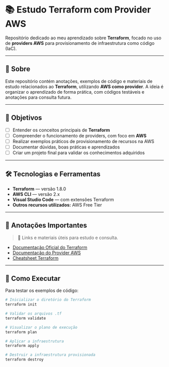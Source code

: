 # 📚 Estudo Terraform com Provider AWS

Repositório dedicado ao meu aprendizado sobre **Terraform**, focado no uso de **providers AWS** para provisionamento de infraestrutura como código (IaC).

---

## 📖 Sobre

Este repositório contém anotações, exemplos de código e materiais de estudo relacionados ao **Terraform**, utilizando **AWS como provider**. A ideia é organizar o aprendizado de forma prática, com códigos testáveis e anotações para consulta futura.

---

## 🎯 Objetivos

- [ ] Entender os conceitos principais de **Terraform**
- [ ] Compreender o funcionamento de providers, com foco em **AWS**
- [ ] Realizar exemplos práticos de provisionamento de recursos na AWS
- [ ] Documentar dúvidas, boas práticas e aprendizados
- [ ] Criar um projeto final para validar os conhecimentos adquiridos

---


## 🛠️ Tecnologias e Ferramentas

- **Terraform** — versão 1.8.0
- **AWS CLI** — versão 2.x
- **Visual Studio Code** — com extensões Terraform
- **Outros recursos utilizados:** AWS Free Tier

---

## 📌 Anotações Importantes

> 📝 Links e materiais úteis para estudo e consulta.

- [Documentação Oficial do Terraform](https://developer.hashicorp.com/terraform/docs)
- [Documentação do Provider AWS](https://registry.terraform.io/providers/hashicorp/aws/latest/docs)
- [Cheatsheet Terraform](https://github.com/antonbabenko/terraform-best-practices)

---

## 🚀 Como Executar

Para testar os exemplos de código:

```bash
# Inicializar o diretório do Terraform
terraform init

# Validar os arquivos .tf
terraform validate

# Visualizar o plano de execução
terraform plan

# Aplicar a infraestrutura
terraform apply

# Destruir a infraestrutura provisionada
terraform destroy
